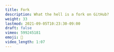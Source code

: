```yaml
---
title: Fork
description: What the hell is a fork on GitHub?
weight: 33
lastmod: 2021-09-05T10:23:30-09:00
draft: false
vimeo: 599245181
emoji: 🍴
video_length: 1:07
---
```

